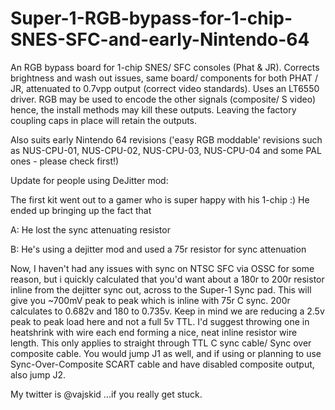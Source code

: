 # Super-1-RGB-bypass-for-1-chip-SNES-SFC-and-early-Nintendo-64

An RGB bypass board for 1-chip SNES/ SFC consoles (Phat & JR). Corrects brightness and wash out issues, same board/ components for both PHAT / JR, attenuated to 0.7vpp output (correct video standards). Uses an LT6550 driver.
RGB may be used to encode the other signals (composite/ S video)
hence, the install methods may kill these outputs. Leaving the factory coupling caps in place will retain the outputs.

Also suits early Nintendo 64 revisions ('easy RGB moddable' revisions such as NUS-CPU-01, NUS-CPU-02, NUS-CPU-03, NUS-CPU-04 and some PAL ones - please check first!)



Update for people using DeJitter mod:

The first kit went out to a gamer who is super happy with his 1-chip :)
He ended up bringing up the fact that

A: He lost the sync attenuating resistor

B: He's using a dejitter mod and used a 75r resistor for sync attenuation

Now, I haven't had any issues with sync on NTSC SFC via OSSC for some reason, but i quickly calculated that you'd want about a 180r to 200r resistor inline from the
dejitter sync out, across to the Super-1 Sync pad. This will give you ~700mV peak to peak which is inline with 75r C sync. 200r calculates to 0.682v and 180 to 0.735v.
Keep in mind we are reducing a 2.5v peak to peak load here and not a full 5v TTL. I'd suggest throwing one in heatshrink with wire each end forming a nice, neat inline resistor wire length. This only applies to straight through TTL C sync cable/ Sync over composite cable. You would jump J1 as well, and if using or planning to use Sync-Over-Composite SCART cable and have disabled composite output, also jump J2.

My twitter is @vajskid ...if you really get stuck.
